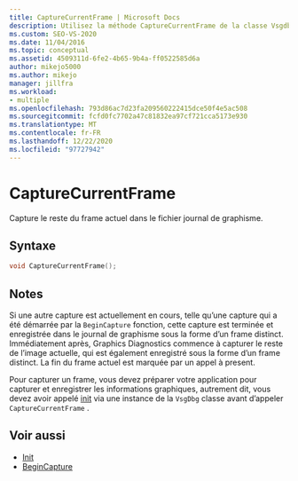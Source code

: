 ```yaml
---
title: CaptureCurrentFrame | Microsoft Docs
description: Utilisez la méthode CaptureCurrentFrame de la classe Vsgdbg, pour capturer le reste du frame actuel dans le fichier journal de graphisme.
ms.custom: SEO-VS-2020
ms.date: 11/04/2016
ms.topic: conceptual
ms.assetid: 4509311d-6fe2-4b65-9b4a-ff0522585d6a
author: mikejo5000
ms.author: mikejo
manager: jillfra
ms.workload:
- multiple
ms.openlocfilehash: 793d86ac7d23fa209560222415dce50f4e5ac508
ms.sourcegitcommit: fcfd0fc7702a47c81832ea97cf721cca5173e930
ms.translationtype: MT
ms.contentlocale: fr-FR
ms.lasthandoff: 12/22/2020
ms.locfileid: "97727942"
---
```

# <a name="capturecurrentframe"></a>CaptureCurrentFrame
Capture le reste du frame actuel dans le fichier journal de graphisme.

## <a name="syntax"></a>Syntaxe

```C++
void CaptureCurrentFrame();
```

## <a name="remarks"></a>Notes
 Si une autre capture est actuellement en cours, telle qu’une capture qui a été démarrée par la `BeginCapture` fonction, cette capture est terminée et enregistrée dans le journal de graphisme sous la forme d’un frame distinct. Immédiatement après, Graphics Diagnostics commence à capturer le reste de l’image actuelle, qui est également enregistré sous la forme d’un frame distinct. La fin du frame actuel est marquée par un appel à present.

 Pour capturer un frame, vous devez préparer votre application pour capturer et enregistrer les informations graphiques, autrement dit, vous devez avoir appelé [init](init.md) via une instance de la `VsgDbg` classe avant d’appeler `CaptureCurrentFrame` .

## <a name="see-also"></a>Voir aussi
- [Init](init.md)
- [BeginCapture](begincapture.md)